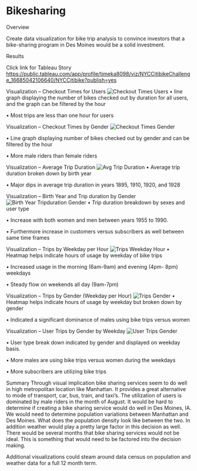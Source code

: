 # Bikesharing

Overview

Create data visualization for bike trip analysis to convince investors that a bike-sharing program in Des Moines would be a solid investment. 

Results

Click link for Tableau Story 
https://public.tableau.com/app/profile/timeka8098/viz/NYCCitibikeChallenge_16685042106640/NYCCitibike?publish=yes

Visualization – Checkout Times for Users
![Checkout Times Users](https://user-images.githubusercontent.com/111043588/201874314-a5c5cb6f-915d-4969-a815-0c105241acfc.PNG) 
•	line graph displaying the number of bikes checked out by duration for all users, and the graph can be filtered by the hour

•	Most trips are less than one hour for users


Visualization – Checkout Times by Gender
![Checkout Times Gender](https://user-images.githubusercontent.com/111043588/201874312-c60f1625-d4b2-4c34-9f62-0b49e662f9ce.PNG)
 
•	Line graph displaying number of bikes checked out by gender and can be filtered by the hour

•	More male riders than female riders


Visualization – Average Trip Duration 
![Avg Trip Duration](https://user-images.githubusercontent.com/111043588/201874305-874e50e9-4f42-47d8-99c2-6f2eace0205e.PNG) 
•	Average trip duration broken down by birth year

•	Major dips in average trip duration in years 1895, 1910, 1920, and 1928


Visualization – Birth Year and Trip duration by Gender
![Birth Year Tripduration Gender](https://user-images.githubusercontent.com/111043588/201874309-0a89c580-7b58-4799-980a-130271b8fcce.PNG) 
•	Trip duration breakdown by sexes and user type

•	Increase with both women and men between years 1955 to 1990. 

•	Furthermore increase in customers versus subscribers as well between same time frames


Visualization – Trips by Weekday per Hour 
![Trips Weekday Hour](https://user-images.githubusercontent.com/111043588/201874320-f8c4bf5a-dea6-4446-8267-ffb98156d743.PNG) 
•	Heatmap helps indicate hours of usage by weekday of bike trips

•	Increased usage in the morning (6am-9am) and evening (4pm- 8pm) weekdays

•	Steady flow on weekends all day (9am-7pm) 


Visualization – Trips by Gender (Weekday per Hour) 
![Trips Gender](https://user-images.githubusercontent.com/111043588/201874319-d423eb5d-37c5-4e37-961a-9d52c0c5630e.PNG) 
•	Heatmap helps indicate hours of usage by weekday but broken down by gender

•	Indicated a significant dominance of males using bike trips versus women 





Visualization – User Trips by Gender by Weekday 
![User Trips Gender](https://user-images.githubusercontent.com/111043588/201874322-e483ab5c-ee17-4876-8dd2-8b1bd33c943b.PNG)
 
•	User type break down indicated by gender and displayed on weekday basis.

•	More males are using bike trips versus women during the weekdays

•	More subscribers are utilizing bike trips 


Summary
Through visual implication bike sharing services seem to do well in high metropolitan location like Manhattan. It provides a great alternative to mode of transport, car, bus, train, and taxi’s. The utilization of users is dominated by male riders in the month of August. 
It would be hard to determine if creating a bike sharing service would do well in Des Moines, IA. We would need to determine population variations between Manhattan and Des Moines. What does the population density look like between the two. 
In addition weather would play a pretty large factor in this decision as well. There would be several months that bike sharing services would not be ideal. This is something that would need to be factored into the decision making. 

Additional visualizations could steam around data census on population and weather data for a full 12 month term. 





